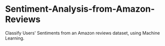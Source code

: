 # Sentiment-Analysis-from-Amazon-Reviews

Classify Users' Sentiments from an Amazon reviews dataset, using Machine Learning. 
